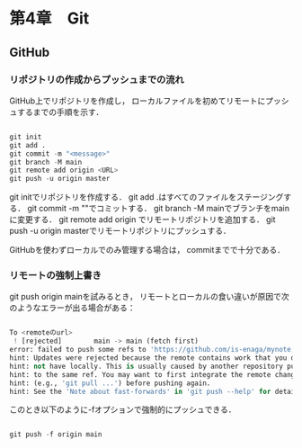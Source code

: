 # 第4章　Git
<!-- ######################################### -->

<!-- =================================== -->
## GitHub
<!-- =================================== -->

<!-- ---------------------------------- -->
### リポジトリの作成からプッシュまでの流れ
<!-- ---------------------------------- -->
GitHub上でリポジトリを作成し，
ローカルファイルを初めてリモートにプッシュするまでの手順を示す．
```python

git init
git add .
git commit -m "<message>"
git branch -M main
git remote add origin <URL>
git push -u origin master
```

git initでリポジトリを作成する．
git add .はすべてのファイルをステージングする．
git commit -m "<message>"でコミットする．
git branch -M mainでブランチをmainに変更する．
git remote add origin <URL>でリモートリポジトリを追加する．
git push -u origin masterでリモートリポジトリにプッシュする．

GitHubを使わずローカルでのみ管理する場合は，
commitまでで十分である．
<!-- ---------------------------------- -->
### リモートの強制上書き
<!-- ---------------------------------- -->
git push origin mainを試みるとき，
リモートとローカルの食い違いが原因で次のようなエラーが出る場合がある：
```python

To <remoteのurl>
 ! [rejected]        main -> main (fetch first)
error: failed to push some refs to 'https://github.com/is-enaga/mynote.git'
hint: Updates were rejected because the remote contains work that you do
hint: not have locally. This is usually caused by another repository pushing
hint: to the same ref. You may want to first integrate the remote changes
hint: (e.g., 'git pull ...') before pushing again.
hint: See the 'Note about fast-forwards' in 'git push --help' for details.
```

このとき以下のように-fオプションで強制的にプッシュできる．
```python

git push -f origin main
```
<!-- ######################################### -->
